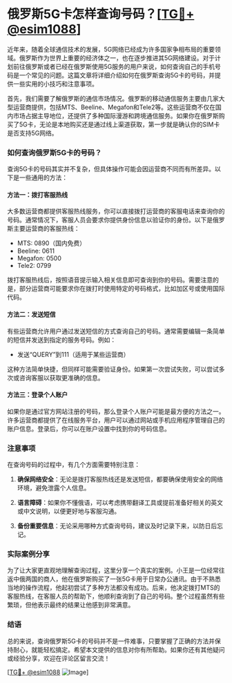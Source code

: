 # 俄罗斯5G卡怎样查询号码？[[TG💪+ @esim1088](https://t.me/s/esim1088)]

近年来，随着全球通信技术的发展，5G网络已经成为许多国家争相布局的重要领域。俄罗斯作为世界上重要的经济体之一，也在逐步推进其5G网络建设。对于计划前往俄罗斯或者已经在俄罗斯使用5G服务的用户来说，如何查询自己的手机号码是一个常见的问题。这篇文章将详细介绍如何在俄罗斯查询5G卡的号码，并提供一些实用的小技巧和注意事项。

首先，我们需要了解俄罗斯的通信市场情况。俄罗斯的移动通信服务主要由几家大型运营商提供，包括MTS、Beeline、Megafon和Tele2等。这些运营商不仅在国内市场占据主导地位，还提供了多种国际漫游和跨境通信服务。如果你在俄罗斯购买了5G卡，无论是本地购买还是通过线上渠道获取，第一步就是确认你的SIM卡是否支持5G网络。

### 如何查询俄罗斯5G卡的号码？

查询5G卡的号码其实并不复杂，但具体操作可能会因运营商不同而有所差异。以下是一些通用的方法：

#### 方法一：拨打客服热线

大多数运营商都提供客服热线服务，你可以直接拨打运营商的客服电话来查询你的号码。通常情况下，客服人员会要求你提供身份信息以验证你的身份。以下是俄罗斯主要运营商的客服热线：

- MTS: 0890（国内免费）
- Beeline: 0611
- Megafon: 0500
- Tele2: 0799

拨打客服热线后，按照语音提示输入相关信息即可查询到你的号码。需要注意的是，部分运营商可能要求你在拨打时使用特定的号码格式，比如加区号或使用国际代码。

#### 方法二：发送短信

有些运营商允许用户通过发送短信的方式查询自己的号码。通常需要编辑一条简单的短信并发送到指定的服务号码。例如：

- 发送“QUERY”到111（适用于某些运营商）

这种方法简单快捷，但同样可能需要验证身份。如果第一次尝试失败，可以尝试多次或咨询客服以获取更准确的信息。

#### 方法三：登录个人账户

如果你是通过官方网站注册的号码，那么登录个人账户可能是最方便的方法之一。许多运营商都提供了在线服务平台，用户可以通过网站或手机应用程序管理自己的账户信息。登录后，你可以在账户设置中找到你的号码信息。

### 注意事项

在查询号码的过程中，有几个方面需要特别注意：

1. **确保网络安全**：无论是拨打客服热线还是发送短信，都要确保使用安全的网络环境，避免泄露个人信息。
   
2. **语言障碍**：如果你不懂俄语，可以考虑携带翻译工具或提前准备好相关的英文或中文说明，以便更好地与客服沟通。

3. **备份重要信息**：无论采用哪种方式查询号码，建议及时记录下来，以防日后忘记。

### 实际案例分享

为了让大家更直观地理解查询过程，这里分享一个真实的案例。小王是一位经常往返中俄两国的商人，他在俄罗斯购买了一张5G卡用于日常办公通讯。由于不熟悉当地的操作流程，他起初尝试了多种方法都没有成功。后来，他决定拨打MTS的客服热线，在客服人员的帮助下，他顺利查询到了自己的号码。整个过程虽然有些繁琐，但他表示最终的结果让他感到非常满意。

### 结语

总的来说，查询俄罗斯5G卡的号码并不是一件难事，只要掌握了正确的方法并保持耐心，就能轻松搞定。希望本文提供的信息对你有所帮助。如果你还有其他疑问或经验分享，欢迎在评论区留言交流！

[[TG💪+ @esim1088](https://t.me/s/esim1088) ![Image](https://i.postimg.cc/4NQfJmqS/Snipaste-2025-05-13-00-14-12.png)]